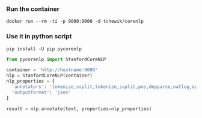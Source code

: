 ### Run the container
```
docker run --rm -ti -p 9000:9000 -d tchewik/corenlp
```

### Use it in python script

```
pip install -U pip pycorenlp
```

```python
from pycorenlp import StanfordCoreNLP

container = 'http://hostname:9000'
nlp = StanfordCoreNLP(container)
nlp_properties = {
  'annotators': 'tokenize,ssplit,tokenize,ssplit,pos,depparse,natlog,openie,ner',
  'outputFormat': 'json'
}

result = nlp.annotate(text, properties=nlp_properties)
```
